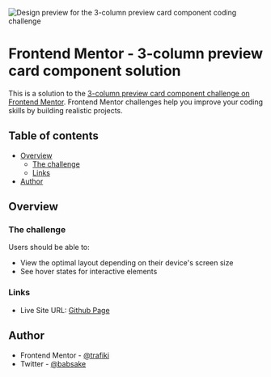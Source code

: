 ![Design preview for the 3-column preview card component coding challenge](https://res.cloudinary.com/dz209s6jk/image/upload/v1617293350/Challenges/ofrkupd8a9wh1wenvr8c.jpg)

# Frontend Mentor - 3-column preview card component solution

This is a solution to the [3-column preview card component challenge on Frontend Mentor](https://www.frontendmentor.io/challenges/3column-preview-card-component-pH92eAR2-). Frontend Mentor challenges help you improve your coding skills by building realistic projects.

## Table of contents

- [Overview](#overview)
  - [The challenge](#the-challenge)
  - [Links](#links)
- [Author](#author)


## Overview

### The challenge

Users should be able to:

- View the optimal layout depending on their device's screen size
- See hover states for interactive elements

### Links

- Live Site URL: [Github Page](https://trafiki.github.io/3-column-preview-card-component-main/)


## Author

- Frontend Mentor - [@trafiki](https://www.frontendmentor.io/profile/trafiki)
- Twitter - [@babsake](https://www.twitter.com/babsake)
